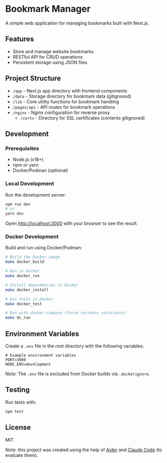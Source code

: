# Bookmark Manager

A simple web application for managing bookmarks built with Next.js.

## Features

- Store and manage website bookmarks
- RESTful API for CRUD operations
- Persistent storage using JSON files

## Project Structure

- `/app` - Next.js app directory with frontend components
- `/data` - Storage directory for bookmark data (gitignored)
- `/lib` - Core utility functions for bookmark handling
- `/pages/api` - API routes for bookmark operations
- `/nginx` - Nginx configuration for reverse proxy
  - `/certs` - Directory for SSL certificates (contents gitignored)

## Development

### Prerequisites

- Node.js (v18+)
- npm or yarn
- Docker/Podman (optional)

### Local Development

Run the development server:

```bash
npm run dev
# or
yarn dev
```

Open [http://localhost:3000](http://localhost:3000) with your browser to see the result.

### Docker Development

Build and run using Docker/Podman:

```bash
# Build the Docker image
make docker_build

# Run in Docker
make docker_run

# Install dependencies in Docker
make docker_install

# Run tests in Docker
make docker_test

# Run with docker-compose (force recreate containers)
make dc_run
```

## Environment Variables

Create a `.env` file in the root directory with the following variables:

```
# Example environment variables
PORT=3000
NODE_ENV=development
```

Note: The `.env` file is excluded from Docker builds via `.dockerignore`.

## Testing

Run tests with:

```bash
npm test
```

## License

MIT

Note: this project was created using the help of [Aider](https://aider.ai) and [Claude Code](https://docs.anthropic.com/en/docs/agents-and-tools/claude-code/overview) (to evaluate them).
